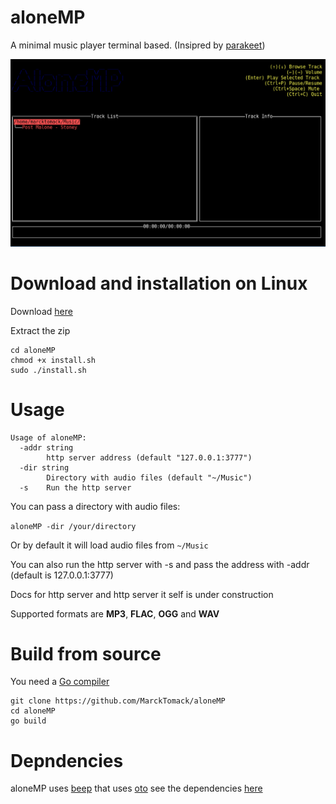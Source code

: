 # aloneMP

A minimal music player terminal based.
(Insipred by <a href="https://github.com/Depado/parakeet">parakeet</a>)

<img src="demo.gif" alt="demo">

# Download and installation on Linux

Download <a href="https://github.com/marcktomack/aloneMP/releases">here</a>

Extract the zip

```
cd aloneMP
chmod +x install.sh
sudo ./install.sh
```

# Usage

```
Usage of aloneMP:
  -addr string
        http server address (default "127.0.0.1:3777")
  -dir string
        Directory with audio files (default "~/Music")
  -s    Run the http server

```

You can pass a directory with audio files:

`aloneMP -dir /your/directory`

Or by default it will load audio files from `~/Music`

You can also run the http server with -s and pass the address with -addr (default is 127.0.0.1:3777)

Docs for http server and http server it self is under construction

Supported formats are <b>MP3</b>, <b>FLAC</b>, <b>OGG</b> and <b>WAV</b>

# Build from source

You need a <a href="https://golang.org/dl/">Go compiler</a>

```
git clone https://github.com/MarckTomack/aloneMP
cd aloneMP
go build
```

# Depndencies

aloneMP uses <a href="https://github.com/faiface/beep">beep</a> that uses <a href="https://github.com/hajimehoshi/oto">oto</a> see the dependencies <a href="https://github.com/hajimehoshi/oto#prerequisite">here</a>

